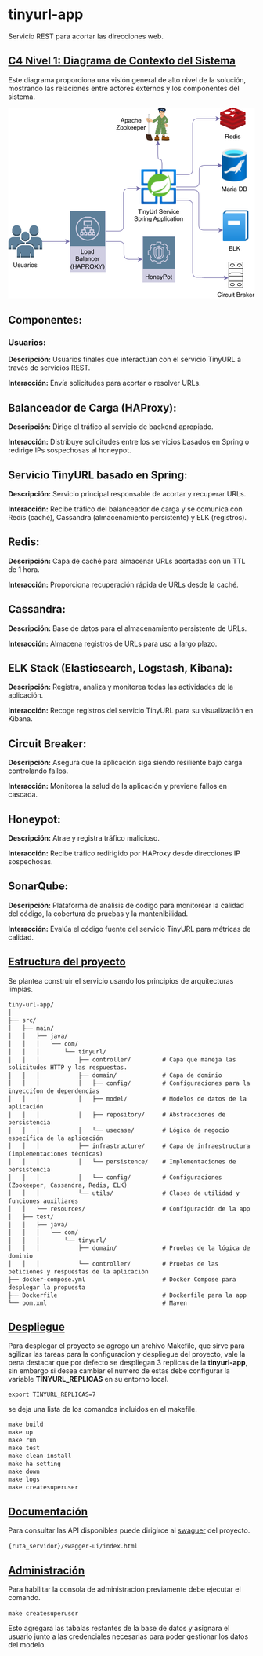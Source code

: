 # tinyurl-app
Servicio REST para acortar las direcciones web.

## <U> C4 Nivel 1: Diagrama de Contexto del Sistema</U>

Este diagrama proporciona una visión general de alto nivel de la solución, mostrando las relaciones entre actores externos y los componentes del sistema.

![Nivel1 c4](./doc/tinyurl-c4-l1.svg)

## Componentes:

### Usuarios:

**Descripción:** Usuarios finales que interactúan con el servicio TinyURL a través de servicios REST.

**Interacción:** Envía solicitudes para acortar o resolver URLs.

## Balanceador de Carga (HAProxy):

**Descripción:** Dirige el tráfico al servicio de backend apropiado.

**Interacción:** Distribuye solicitudes entre los servicios basados en Spring o redirige IPs sospechosas al honeypot.

## Servicio TinyURL basado en Spring:

**Descripción:** Servicio principal responsable de acortar y recuperar URLs.

**Interacción:** Recibe tráfico del balanceador de carga y se comunica con Redis (caché), Cassandra (almacenamiento persistente) y ELK (registros).

## Redis:

**Descripción:** Capa de caché para almacenar URLs acortadas con un TTL de 1 hora.

**Interacción:** Proporciona recuperación rápida de URLs desde la caché.

## Cassandra:

**Descripción:** Base de datos para el almacenamiento persistente de URLs.

**Interacción:** Almacena registros de URLs para uso a largo plazo.

## ELK Stack (Elasticsearch, Logstash, Kibana):

**Descripción:** Registra, analiza y monitorea todas las actividades de la aplicación.

**Interacción:** Recoge registros del servicio TinyURL para su visualización en Kibana.

## Circuit Breaker:

**Descripción:** Asegura que la aplicación siga siendo resiliente bajo carga controlando fallos.

**Interacción:** Monitorea la salud de la aplicación y previene fallos en cascada.

## Honeypot:

**Descripción:** Atrae y registra tráfico malicioso.

**Interacción:** Recibe tráfico redirigido por HAProxy desde direcciones IP sospechosas.

## SonarQube:

**Descripción:** Plataforma de análisis de código para monitorear la calidad del código, la cobertura de pruebas y la mantenibilidad.

**Interacción:** Evalúa el código fuente del servicio TinyURL para métricas de calidad.

## <U> Estructura del proyecto </U>

Se plantea construir el servicio usando los principios de arquitecturas limpias.

```
tiny-url-app/
│
├── src/
│   ├── main/
│   │   ├── java/
│   │   │   └── com/
│   │   │       └── tinyurl/
│   │   │           ├── controller/         # Capa que maneja las solicitudes HTTP y las respuestas.
│   │   │           ├── domain/             # Capa de dominio
│   │   │           │   ├── config/         # Configuraciones para la inyecci{on de dependencias 
│   │   │           │   ├── model/          # Modelos de datos de la aplicación
│   │   │           │   ├── repository/     # Abstracciones de persistencia
│   │   │           │   └── usecase/        # Lógica de negocio específica de la aplicación
│   │   │           ├── infrastructure/     # Capa de infraestructura (implementaciones técnicas)
│   │   │           │   └── persistence/    # Implementaciones de persistencia
│   │   │           │   └── config/         # Configuraciones (Zookeeper, Cassandra, Redis, ELK)
│   │   │           └── utils/              # Clases de utilidad y funciones auxiliares
│   │   └── resources/                      # Configuración de la app
│   ├── test/
│   │   ├── java/
│   │   │   └── com/
│   │   │       └── tinyurl/
│   │   │           ├── domain/             # Pruebas de la lógica de dominio
│   │   │           └── controller/         # Pruebas de las peticiones y respuestas de la aplicación
├── docker-compose.yml                      # Docker Compose para desplegar la propuesta
├── Dockerfile                              # Dockerfile para la app
└── pom.xml                                 # Maven
```

## <U> Despliegue </U>

Para desplegar el proyecto se agrego un archivo Makefile, que sirve para agilizar las tareas para la configuracion y despliegue del proyecto, vale la pena destacar que por defecto se despliegan 3 replicas de la **tinyurl-app**, sin embargo si desea cambiar el número de estas debe configurar la variable **TINYURL_REPLICAS** en su entorno local.

```
export TINYURL_REPLICAS=7
```

se deja una lista de los comandos incluidos en el makefile.

```
make build
make up
make run
make test
make clean-install
make ha-setting
make down
make logs
make createsuperuser
```

## <U> Documentación </U>

Para consultar las API disponibles puede dirigirce al [swaguer](http://localhost/swagger-ui/index.html) del proyecto.

`{ruta_servidor}/swagger-ui/index.html`


## <u> Administración </u>

Para habilitar la consola de administracion previamente debe ejecutar el comando.

`make createsuperuser`

Esto agregara las tabalas restantes de la base de datos y asignara el usuario junto a las credenciales necesarias para poder gestionar los datos del modelo.
